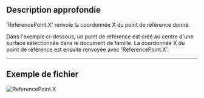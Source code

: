 ## Description approfondie
'ReferencePoint.X' renvoie la coordonnée X du point de référence donné.

Dans l'exemple ci-dessous, un point de référence est créé au centre d'une surface sélectionnée dans le document de famille. La coordonnée X du point de référence est ensuite renvoyée avec 'ReferencePoint.X'.

___
## Exemple de fichier

![ReferencePoint.X](./Revit.Elements.ReferencePoint.X_img.jpg)
